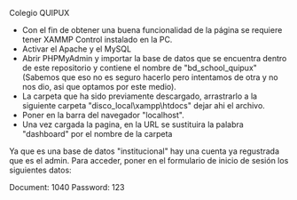 Colegio QUIPUX

* Con el fin de obtener una buena funcionalidad de la página se requiere tener XAMMP Control instalado en la PC.
* Activar el Apache y el MySQL
* Abrir PHPMyAdmin y importar la base de datos que se encuentra dentro de este repositorio y contiene el nombre de "bd_school_quipux" (Sabemos que eso no es seguro hacerlo pero intentamos de otra y no nos dio, asi que optamos por este medio).
* La carpeta que ha sido previamente descargado, arrastrarlo a la siguiente carpeta "disco_local\xampp\htdocs" dejar ahi el archivo.
* Poner en la barra del navegador "localhost".
* Una vez cargada la pagina, en la URL se sustituira la palabra "dashboard" por el nombre de la carpeta

Ya que es una base de datos "institucional" hay una cuenta ya regustrada que es el admin. Para acceder, poner en el formulario de inicio de sesión los siguientes datos:

Document: 1040
Password: 123
